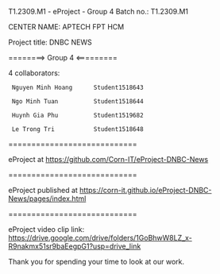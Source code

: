 T1.2309.M1 - eProject - Group 4 Batch no.: T1.2309.M1

CENTER NAME: APTECH FPT HCM

Project title: DNBC NEWS

========> Group 4 <=========

4 collaborators:

     Nguyen Minh Hoang      Student1518643

     Ngo Minh Tuan          Student1518644
     
     Huynh Gia Phu          Student1519682    

     Le Trong Tri           Student1518648

============================

eProject at https://github.com/Corn-IT/eProject-DNBC-News

============================

eProject published at https://corn-it.github.io/eProject-DNBC-News/pages/index.html

============================

eProject video clip link: https://drive.google.com/drive/folders/1GoBhwW8LZ_x-R9nakmx51sr9baEegpG1?usp=drive_link

Thank you for spending your time to look at our work.
